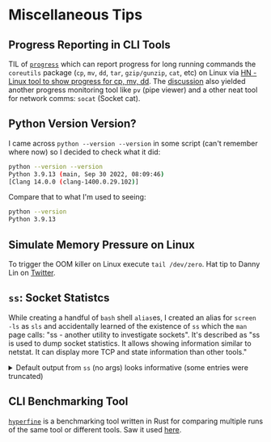 # Miscellaneous Tips
## Progress Reporting in CLI Tools
TIL of [`progress`](https://github.com/Xfennec/progress) which can report progress for long running commands the `coreutils` package (`cp`, `mv`, `dd`, `tar`, `gzip/gunzip`, `cat`, etc) on Linux via [HN - Linux tool to show progress for cp, mv, dd](https://news.ycombinator.com/item?id=36000407). The [discussion](https://news.ycombinator.com/item?id=36001812) also yielded another progress monitoring tool like `pv` (pipe viewer) and a other neat tool for network comms: `socat` (Socket cat).


## Python Version Version?
I came across `python --version --version` in some script (can't remember where now) so I decided to check what it did:
```bash
python --version --version
Python 3.9.13 (main, Sep 30 2022, 08:09:46)
[Clang 14.0.0 (clang-1400.0.29.102)]
```
Compare that to what I'm used to seeing:
```bash
python --version
Python 3.9.13
```
## Simulate Memory Pressure on Linux
To trigger the OOM killer on Linux execute `tail /dev/zero`. Hat tip to Danny Lin on [Twitter](https://twitter.com/ayewo_/status/1645713535643578368).

## `ss`: Socket Statistcs
While creating a handful of `bash` shell `alias`es, I created an alias for `screen -ls` as `sls` and accidentally learned of the existence of `ss` which the `man` page calls: "ss - another utility to investigate sockets". It's described as "ss is used to dump socket statistics. It allows showing information similar to netstat.  It can display more TCP and state information than other tools."

<details>
<summary>Default output from <code>ss</code> (no args) looks informative (some entries were truncated)</summary>
<pre>
Netid          State           Recv-Q          Send-Q                                                                                          Local Address:Port                            Peer Address:Port              Process
u_str          ESTAB           0               0                                                                                                           * 19509                                      * 19075
u_str          ESTAB           0               0                                                                                                           * 50804616                                   * 50804617
u_dgr          ESTAB           0               0                                                                                                           * 16268                                      * 14442
u_str          ESTAB           0               0                                                                                 /run/systemd/journal/stdout 892                                        * 14647
u_str          ESTAB           0               0                                                                                                           * 31573147                                   * 31573148
u_str          ESTAB           0               0                                                                                                           * 1042627                                    * 1042626
u_dgr          ESTAB           0               0                                                                                                           * 50804311                                   * 14442
u_str          ESTAB           0               0                                                                       /run/containerd/containerd.sock.ttrpc 27857                                      * 27856
u_str          ESTAB           0               0                                                                                                           * 29796                                      * 29801
u_str          ESTAB           0               0                                                                                                           * 17570                                      * 17569
u_str          ESTAB           0               0                                                                                                           * 31014                                      * 29920
u_str          ESTAB           0               0                                                                                 /run/systemd/journal/stdout 16809                                      * 16235
u_str          ESTAB           0               0                                                                                 /run/dbus/system_bus_socket 19093                                      * 19550
u_str          ESTAB           0               0                                                                                 /run/systemd/journal/stdout 17191                                      * 17188
u_str          ESTAB           0               0                                                                                                           * 50806057                                   * 50806056
u_str          ESTAB           0               0                                                                                                           * 14647                                      * 892
u_str          ESTAB           0               0                                                                                                           * 16033                                      * 16415
u_str          ESTAB           0               0                          /run/containerd/s/8b5a47b628f96058ef7e8cfeab22a42a782f01228abe8ad3526692d09eed5037 24429                                      * 24980
u_str          ESTAB           0               0                                                                                                           * 50806071                                   * 50806072
u_str          ESTAB           0               0                                                                                                           * 50806069                                   * 50806070
u_str          ESTAB           0               0                                                                                 /run/dbus/system_bus_socket 17115                                      * 17114
u_str          ESTAB           0               0                                                                                                           * 833                                        * 902
u_str          ESTAB           0               0                                                                                                           * 652474                                     * 652487
u_dgr          ESTAB           0               0                                                                                                           * 19520                                      * 14442
u_str          ESTAB           0               0                                                                                                           * 1041352                                    * 1041351
u_dgr          ESTAB           0               0                                                                                                           * 15941940                                   * 14442
u_str          ESTAB           0               0                          /run/containerd/s/fc65177fdeb90485556dfc68f6e248f085b418449bc63cce1f0d654b579d204c 31576174                                   * 31576172
u_str          ESTAB           0               0                                                                                                           * 16246                                      * 16877
u_str          ESTAB           0               0                                                                                                           * 17773                                      * 17774
u_str          ESTAB           0               0                                                                                                           * 1040016                                    * 1040017
u_str          ESTAB           0               0                                                                                                           * 27512                                      * 27520
u_str          ESTAB           0               0                                                                                                           * 24980                                      * 24429
u_str          ESTAB           0               0                                                                                                           * 16175                                      * 16272
u_str          ESTAB           0               0                                                                                 /run/dbus/system_bus_socket 16271                                      * 16636
u_str          ESTAB           0               0                                                                                                           * 50803706                                   * 0
u_str          ESTAB           0               0                                                                                 /run/systemd/journal/stdout 15941939                                   * 15941182
u_str          ESTAB           0               0                                                                                                           * 21657                                      * 21658
u_str          ESTAB           0               0                                                                                                           * 50806063                                   * 50806062
u_str          ESTAB           0               0                                                                                                           * 17599                                      * 17600
u_str          ESTAB           0               0                                                                       /run/containerd/containerd.sock.ttrpc 30460                                      * 32771
u_str          ESTAB           0               0                                                                                                           * 50804618                                   * 50804619
u_dgr          ESTAB           0               0                                                                                                           * 19092                                      * 14444
u_str          ESTAB           0               0                                                                                                           * 17068                                      * 17071
u_str          ESTAB           0               0                                                                                                           * 17569                                      * 17570
u_str          ESTAB           0               0                                                                                                           * 31576105                                   * 31576108
u_str          ESTAB           0               0                                                                                                           * 1040017                                    * 1040016
u_dgr          ESTAB           0               0                                                                                                           * 16425                                      * 14444
u_dgr          ESTAB           0               0                                                                                         /run/systemd/notify 599                                        * 0
u_str          ESTAB           0               0                                                                                                           * 50805307                                   * 50805308
u_str          ESTAB           0               0                                                                                                           * 50804340                                   * 50804341
u_str          ESTAB           0               0                                                                                                           * 50806066                                   * 50806065
u_str          ESTAB           0               0                                                                                                           * 17770                                      * 17771
u_str          ESTAB           0               0                                                                                 /run/systemd/journal/stdout 16661                                      * 16214
u_str          ESTAB           0               0                                                                                                           * 16270                                      * 16269
u_str          ESTAB           0               0                                                                                 /run/dbus/system_bus_socket 656567                                     * 657422
u_dgr          ESTAB           0               0                                                                                                           * 16971                                      * 14444
u_str          ESTAB           0               0                                                                                 /run/dbus/system_bus_socket 17162                                      * 17161
u_str          ESTAB           0               0                                                                                 /run/systemd/journal/stdout 19075                                      * 19509
u_dgr          ESTAB           0               0                                                                                /run/systemd/journal/dev-log 14442                                      * 0
u_str          ESTAB           0               0                          /run/containerd/s/55c183969887742c489d1fb9f9dfcaf3cb957ba5058706e9615b53957b17cae5 31576173                                   * 31576171
u_str          ESTAB           0               0                                                                                          /run/user/1000/bus 22543                                      * 21504
u_dgr          ESTAB           0               0                                                                                 /run/systemd/journal/socket 14444                                      * 0
u_str          ESTAB           0               0                                                                                 /run/systemd/journal/stdout 16894                                      * 16722
u_str          ESTAB           0               0                                                                                                           * 50104846                                   * 50104847
u_str          ESTAB           0               0                                                                                                           * 1042600                                    * 1042601
u_str          ESTAB           0               768                                                                                                         * 1039993                                    * 1039994
u_dgr          ESTAB           0               0                                                                                                           * 600                                        * 601
u_str          ESTAB           0               0                                                                                                           * 19550                                      * 19093
u_str          ESTAB           0               0                                                                                                           * 31576513                                   * 31575831
u_str          ESTAB           0               0                                                                                                           * 31575937                                   * 31575938
u_str          ESTAB           0               0                                                                                                           * 15941195                                   * 15941946
u_str          ESTAB           0               0                                                                                                           * 22540                                      * 22541
u_str          ESTAB           0               0                                                                                                           * 17600                                      * 17599
u_str          ESTAB           0               0                                                                       /run/containerd/containerd.sock.ttrpc 31664                                      * 30229
u_str          ESTAB           0               0                                                                                                           * 50806056                                   * 50806057
u_dgr          ESTAB           0               0                                                                                                           * 50112073                                   * 14442
u_str          ESTAB           0               0                                                                                                           * 1042601                                    * 1042600
u_dgr          ESTAB           0               0                                                                                                           * 14671                                      * 14444
u_str          ESTAB           0               0                                                                                                           * 50804620                                   * 50804621
u_str          ESTAB           0               0                                                                                 /run/systemd/journal/stdout 16877                                      * 16246
u_str          ESTAB           0               0                                                                                                           * 31827                                      * 31832
u_str          ESTAB           0               0                                                                                                           * 16682                                      * 16804
u_str          ESTAB           0               0                                                                                                           * 30229                                      * 31664
u_str          ESTAB           0               0                                                                                 /run/dbus/system_bus_socket 15941946                                   * 15941195
u_str          ESTAB           0               0                                                                                                           * 17114                                      * 17115
u_str          ESTAB           0               0                                                                                                           * 31576171                                   * 31576173
u_str          ESTAB           0               0                                                                                                           * 27856                                      * 27857
u_str          ESTAB           0               0                                                                                                           * 1042602                                    * 1042603
u_dgr          ESTAB           0               0                                                                                                           * 16434                                      * 16433
u_str          ESTAB           0               0                                                                                                           * 50112106                                   * 50112107
u_str          ESTAB           0               0                                                                                                           * 50804619                                   * 50804618
u_str          ESTAB           0               0                                                                             /run/containerd/containerd.sock 17774                                      * 17773
u_str          ESTAB           0               0                                                                       /run/containerd/containerd.sock.ttrpc 31575831                                   * 31576513
u_str          ESTAB           0               0                                                                                                           * 16679                                      * 16780
u_str          ESTAB           0               0                                                                       /run/containerd/containerd.sock.ttrpc 31574175                                   * 31573387
u_str          ESTAB           0               0                                                                                                           * 50104847                                   * 50104846
u_str          ESTAB           0               0                                                                                                           * 50806067                                   * 50806068
u_str          ESTAB           0               0                                                                                                           * 31576172                                   * 31576174
u_str          ESTAB           0               0                                                                                                           * 50804621                                   * 50804620
u_str          ESTAB           0               0                                                                                                           * 1040018                                    * 1040019
u_str          ESTAB           0               0                          /run/containerd/s/0f542bdc9c22e9e4481cb5ab3206df1cc544199980fa5e4d8747be48a682b6b4 25503                                      * 25494
u_str          ESTAB           0               0                                                                                 /run/systemd/journal/stdout 16464                                      * 16060
u_dgr          ESTAB           0               0                                                                                                           * 16432                                      * 16431
u_str          ESTAB           0               0                                                                       /run/containerd/containerd.sock.ttrpc 25061                                      * 24520
u_str          ESTAB           0               0                                                                                                           * 50806059                                   * 50806058
u_str          ESTAB           0               0                                                                                                           * 1039998                                    * 1039997
u_dgr          ESTAB           0               0                                                                                                           * 16433                                      * 16434
u_str          ESTAB           0               0                                                                                                           * 17148                                      * 17566
u_str          ESTAB           0               0                                                                                                           * 50806072                                   * 50806071
u_str          ESTAB           0               0                                                                                                           * 50806065                                   * 50806066
u_str          ESTAB           0               0                                                                                                           * 50804341                                   * 50804340
u_seq          ESTAB           0               0                                                                                                           * 16992                                      * 16991
u_dgr          ESTAB           0               0                                                                                                           * 16650                                      * 14442
u_str          ESTAB           0               0                          /run/containerd/s/ebc77d313d1cbc13c287475c88361956f2c0e58d874b0f5f6a235cb1a3155de3 31832                                      * 31827
u_str          ESTAB           0               0                                                                                                           * 16235                                      * 16809
u_str          ESTAB           0               0                                                                                                           * 657422                                     * 656567
u_str          ESTAB           0               0                                                                                                           * 1039996                                    * 1039995
u_str          ESTAB           0               0                                                                                                           * 50797614                                   * 50797615
u_dgr          ESTAB           0               0                                                                                                           * 16471                                      * 14444
u_str          ESTAB           0               0                                                                                                           * 21504                                      * 22543
u_str          ESTAB           0               0                                                                                                           * 16214                                      * 16661
u_str          ESTAB           0               0                          /run/containerd/s/b921780f42c26aba2f2518a293c04e57d873a41b5a15a8933b02e7a6928def89 29801                                      * 29796
u_str          ESTAB           0               0                                                                                                           * 16722                                      * 16894
u_str          ESTAB           0               0                                                                                 /run/systemd/journal/stdout 652487                                     * 652474
u_str          ESTAB           0               0                                                                                 /run/systemd/journal/stdout 16804                                      * 16682
u_str          ESTAB           0               0                                                                       /run/containerd/containerd.sock.ttrpc 31575938                                   * 31575937
u_dgr          ESTAB           0               0                                                                                                           * 19546                                      * 19547
u_str          ESTAB           0               0                                                                                                           * 16983                                      * 17458
u_str          ESTAB           0               0                                                                                                           * 17188                                      * 17191
u_str          ESTAB           0               0                                                                                                           * 1042626                                    * 1042627
u_dgr          ESTAB           0               0                                                                                                           * 16431                                      * 16432
u_str          ESTAB           1               0                                                                                                           * 1039994                                    * 1039993
u_str          ESTAB           0               0                                                                                                           * 50806058                                   * 50806059
u_dgr          ESTAB           0               0                                                                                                           * 16219                                      * 14442
u_dgr          ESTAB           0               0                                                                                    /run/chrony/chronyd.sock 16990                                      * 0
u_str          ESTAB           0               0                                                                                                           * 29733                                      * 30768
u_str          ESTAB           0               0                                                                       /run/containerd/containerd.sock.ttrpc 27648                                      * 27647
u_str          ESTAB           0               0                                                                                                           * 1041351                                    * 1041352
u_str          ESTAB           0               0                                                                                 /run/systemd/journal/stdout 16780                                      * 16679
u_str          ESTAB           0               0                                                                                                           * 31573387                                   * 31574175
u_str          ESTAB           0               0                                                                                                           * 50104211                                   * 0
u_str          ESTAB           0               0                                                                       /run/containerd/containerd.sock.ttrpc 31575977                                   * 31575976
u_dgr          ESTAB           0               0                                                                                                           * 17441                                      * 14442
u_str          ESTAB           0               0                                                                                 /run/systemd/journal/stdout 17071                                      * 17068
u_str          ESTAB           0               0                                                                                                           * 1039997                                    * 1039998
u_str          ESTAB           0               0                                                                                                           * 1042598                                    * 1042599
u_str          ESTAB           0               0                                                                                                           * 50805308                                   * 50805307
u_str          ESTAB           0               0                                                                                                           * 16636                                      * 16271
u_str          ESTAB           0               0                                                                                                           * 50806386                                   * 50806385
u_str          ESTAB           0               0                                                                                                           * 50806068                                   * 50806067
u_str          ESTAB           0               0                                                                                                           * 15941182                                   * 15941939
u_str          ESTAB           0               0                                                                                                           * 50806070                                   * 50806069
u_str          ESTAB           0               0                                                                                                           * 1041349                                    * 1041350
u_str          ESTAB           0               0                                                                                                           * 50111835                                   * 0
u_str          ESTAB           0               0                                                                             /run/containerd/containerd.sock 17771                                      * 17770
u_str          ESTAB           0               0                                                                                                           * 16269                                      * 16270
u_str          ESTAB           0               0                                                                                 /run/systemd/journal/stdout 902                                        * 833
u_str          ESTAB           0               0                                                                                 /run/systemd/journal/stdout 21658                                      * 21657
u_dgr          ESTAB           0               0                                                                                                           * 22539                                      * 14442
u_str          ESTAB           0               0                                                                                                           * 50806060                                   * 50806061
u_str          ESTAB           0               0                                                                                                           * 17161                                      * 17162
u_str          ESTAB           0               0                                                                                                           * 50797615                                   * 50797614
u_dgr          ESTAB           0               0                                                                                                           * 601                                        * 600
u_str          ESTAB           0               0                                                                                                           * 17410                                      * 17411
u_str          ESTAB           0               0                                                                                                           * 50804617                                   * 50804616
u_str          ESTAB           0               0                                                                       /run/containerd/containerd.sock.ttrpc 29920                                      * 31014
u_str          ESTAB           0               0                                                                                                           * 16659                                      * 16273
u_str          ESTAB           0               0                                                                                                           * 32771                                      * 30460
u_dgr          ESTAB           0               0                                                                                                           * 19547                                      * 19546
u_str          ESTAB           0               0                                                                                                           * 22541                                      * 22540
u_str          ESTAB           0               0                                                                                 /run/systemd/journal/stdout 17566                                      * 17148
u_str          ESTAB           0               0                          /run/containerd/s/ad2826608780f1f9c545a05f205841b25faf044bcbe013434af12d2de0bd76b6 28595                                      * 28590
u_dgr          ESTAB           0               0                                                                                                           * 688                                        * 14444
u_str          ESTAB           0               0                          /run/containerd/s/101a1e3acd6791f9e8c90c73a22fb430f4e03d7868efe7fade1cc9b8685e42a8 27520                                      * 27512
u_str          ESTAB           0               0                          /run/containerd/s/816f1f91d546fa8145dee95311445b7a6056192ccd57787822474c26fad23b4a 31576108                                   * 31576105
u_str          ESTAB           0               0                                                                                                           * 1039995                                    * 1039996
u_str          ESTAB           0               0                                                                                                           * 16060                                      * 16464
u_str          ESTAB           0               0                                                                                                           * 1042599                                    * 1042598
u_dgr          ESTAB           0               0                                                                                                           * 14676                                      * 14675
u_str          ESTAB           0               0                                                                                 /run/dbus/system_bus_socket 17458                                      * 16983
u_str          ESTAB           0               0                                                                                                           * 50804615                                   * 50804614
u_dgr          ESTAB           0               0                                                                                                           * 16262                                      * 14442
u_str          ESTAB           0               0                                                                                 /run/systemd/journal/stdout 16759                                      * 16662
u_dgr          ESTAB           0               0                                                                                                           * 50104552                                   * 14442
u_str          ESTAB           0               0                                                                                                           * 50806062                                   * 50806063
u_str          ESTAB           0               0                          /run/containerd/s/12b03908d101a9f6538c60d9e9a5d20a1b6942854e5ce7a6d62a1cc67dba69c9 30033                                      * 31038
u_str          ESTAB           0               0                                                                                                           * 28590                                      * 28595
u_str          ESTAB           0               0                                                                                                           * 1042603                                    * 1042602
u_str          ESTAB           0               0                                                                                 /run/systemd/journal/stdout 16415                                      * 16033
u_dgr          ESTAB           0               0                                                                                                           * 14675                                      * 14676
u_str          ESTAB           0               0                          /run/containerd/s/60fefb031f75e1fc20952608f45d3893e1bcde166a17aeb73dab9a1c51f4bb82 31573148                                   * 31573147
u_str          ESTAB           0               0                                                                                                           * 25494                                      * 25503
u_str          ESTAB           0               0                                                                                                           * 24520                                      * 25061
u_str          ESTAB           0               0                                                                                                           * 31575976                                   * 31575977
u_str          ESTAB           0               0                                                                                                           * 50804614                                   * 50804615
u_str          ESTAB           0               0                                                                                                           * 31038                                      * 30033
u_str          ESTAB           0               0                                                                                                           * 16662                                      * 16759
u_str          ESTAB           0               0                                                                                                           * 50806385                                   * 50806386
u_str          ESTAB           0               0                                                                       /run/containerd/containerd.sock.ttrpc 30768                                      * 29733
u_str          ESTAB           0               0                                                                                                           * 27647                                      * 27648
u_str          ESTAB           0               0                                                                                                           * 50112107                                   * 50112106
u_str          ESTAB           0               0                                                                                                           * 1040019                                    * 1040018
u_str          ESTAB           0               0                                                                                                           * 50806061                                   * 50806060
u_str          ESTAB           0               0                                                                                 /run/dbus/system_bus_socket 16272                                      * 16175
u_dgr          ESTAB           0               0                                                                                                           * 14469                                      * 599
u_str          ESTAB           0               0                                                                                 /run/dbus/system_bus_socket 17411                                      * 17410
u_seq          ESTAB           0               0                                                                                                           * 16991                                      * 16992
u_str          ESTAB           0               0                                                                                                           * 1041350                                    * 1041349
u_str          ESTAB           0               0                                                                                 /run/dbus/system_bus_socket 16273                                      * 16659
icmp6          UNCONN          0               0                                                                                                      *%ens5:ipv6-icmp                                  *:*
tcp            ESTAB           0               0                                                                                                   127.0.0.1:33022                              127.0.0.1:35553
tcp            ESTAB           0               0                                                                                                   127.0.0.1:40568                              127.0.0.1:5173
</pre>
</details>

## CLI Benchmarking Tool
[`hyperfine`](https://github.com/sharkdp/hyperfine) is a benchmarking tool written in Rust for comparing multiple runs of the same tool or different tools. Saw it used [here](https://github.com/gunnarmorling/1brc/discussions/569).
